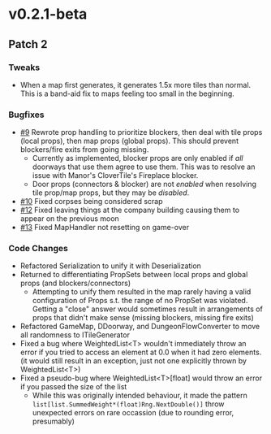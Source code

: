 # v0.2.1-beta
## Patch 2

### Tweaks
- When a map first generates, it generates 1.5x more tiles than normal. This is a band-aid fix to maps feeling too small in the beginning. 

### Bugfixes
- [#9](https://github.com/nikemitosis/LC-LabyrinthianFacilities/issues/9)
  Rewrote prop handling to prioritize blockers, then deal with tile props (local props), then map props (global props). This should prevent blockers/fire exits from going missing. 
  - Currently as implemented, blocker props are only enabled if *all* doorways that use them agree to use them. This was to resolve an issue with Manor's CloverTile's Fireplace blocker. 
  - Door props (connectors & blocker) are not *enabled* when resolving tile prop/map props, but they may be *disabled*. 
- [#10](https://github.com/nikemitosis/LC-LabyrinthianFacilities/issues/10)
  Fixed corpses being considered scrap
- [#12](https://github.com/nikemitosis/LC-LabyrinthianFacilities/issues/12)
  Fixed leaving things at the company building causing them to appear on the previous moon
- [#13](https://github.com/nikemitosis/LC-LabyrinthianFacilities/issues/13)
  Fixed MapHandler not resetting on game-over

### Code Changes
- Refactored Serialization to unify it with Deserialization
- Returned to differentiating PropSets between local props and global props (and blockers/connectors)
  - Attempting to unify them resulted in the map rarely having a valid configuration of Props s.t. the range of no PropSet was violated. Getting a "close" answer would sometimes result in arrangements of props that didn't make sense (missing blockers, missing fire exits)
- Refactored GameMap, DDoorway, and DungeonFlowConverter to move all randomness to ITileGenerator
- Fixed a bug where WeightedList\<T> wouldn't immediately throw an error if you tried to access an element at 0.0 when it had zero elements. (it would still result in an exception, just not one explicitly thrown by WeightedList\<T>)
- Fixed a pseudo-bug where WeightedList\<T>[float] would throw an error if you passed the size of the list
  - While this was originally intended behaviour, it made the pattern `list[list.SummedWeight*(float)Rng.NextDouble()]` throw unexpected errors on rare occassion (due to rounding error, presumably)
